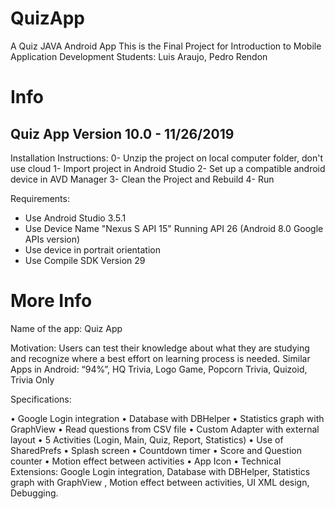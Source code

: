 # QuizApp
A Quiz JAVA Android App
This is the Final Project for Introduction to Mobile Application Development
Students: Luis Araujo, Pedro Rendon

# Info
Quiz App Version 10.0 - 11/26/2019
----------------------------------
Installation Instructions:
0- Unzip the project on local computer folder, don't use cloud
1- Import project in Android Studio
2- Set up a compatible android device in AVD Manager
3- Clean the Project and Rebuild
4- Run

Requirements:
- Use Android Studio 3.5.1
- Use Device Name "Nexus S API 15" Running API 26 (Android 8.0 Google APIs version)
- Use device in portrait orientation
- Use Compile SDK Version 29

# More Info
Name of the app: Quiz App

Motivation: Users can test their knowledge about what they are studying and recognize where a best effort on learning process is needed.
Similar Apps in Android: “94%”, HQ Trivia, Logo Game, Popcorn Trivia, Quizoid, Trivia Only

Specifications:

•	Google Login integration
•	Database with DBHelper
•	Statistics graph with GraphView
•	Read questions from CSV file
•	Custom Adapter with external layout
•	5 Activities (Login, Main, Quiz, Report, Statistics)
•	Use of SharedPrefs
•	Splash screen
•	Countdown timer
•	Score and Question counter
•	Motion effect between activities
•	App Icon
•	Technical Extensions: Google Login integration, Database with DBHelper, Statistics graph with GraphView , Motion effect between activities, UI XML design, Debugging.
